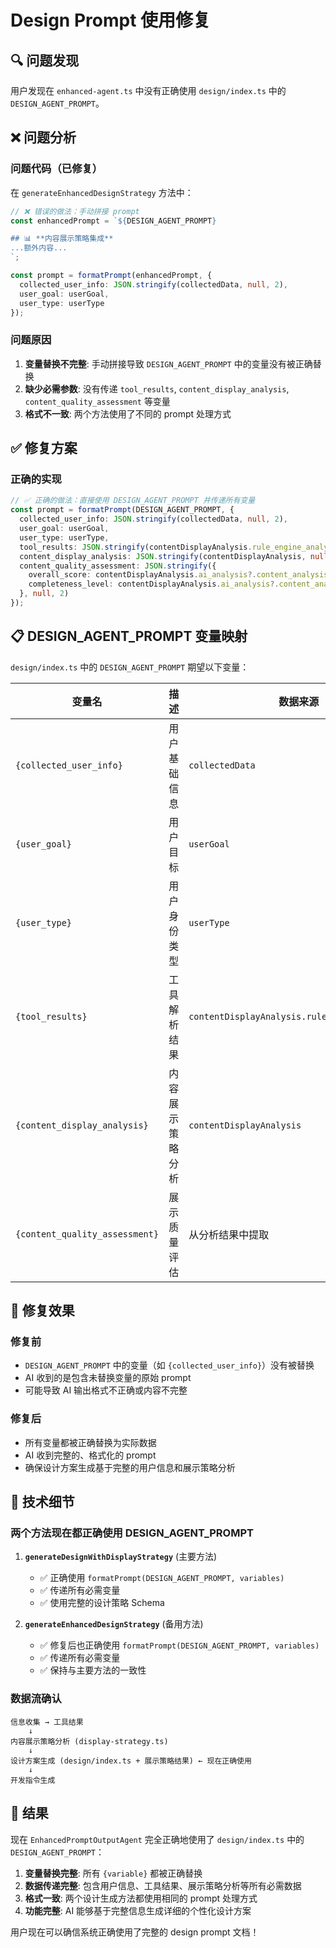 # Design Prompt 使用修复

## 🔍 问题发现

用户发现在 `enhanced-agent.ts` 中没有正确使用 `design/index.ts` 中的 `DESIGN_AGENT_PROMPT`。

## ❌ 问题分析

### 问题代码（已修复）
在 `generateEnhancedDesignStrategy` 方法中：

```typescript
// ❌ 错误的做法：手动拼接 prompt
const enhancedPrompt = `${DESIGN_AGENT_PROMPT}

## 📊 **内容展示策略集成**
...额外内容...
`;

const prompt = formatPrompt(enhancedPrompt, {
  collected_user_info: JSON.stringify(collectedData, null, 2),
  user_goal: userGoal,
  user_type: userType
});
```

### 问题原因
1. **变量替换不完整**: 手动拼接导致 `DESIGN_AGENT_PROMPT` 中的变量没有被正确替换
2. **缺少必需参数**: 没有传递 `tool_results`, `content_display_analysis`, `content_quality_assessment` 等变量
3. **格式不一致**: 两个方法使用了不同的 prompt 处理方式

## ✅ 修复方案

### 正确的实现
```typescript
// ✅ 正确的做法：直接使用 DESIGN_AGENT_PROMPT 并传递所有变量
const prompt = formatPrompt(DESIGN_AGENT_PROMPT, {
  collected_user_info: JSON.stringify(collectedData, null, 2),
  user_goal: userGoal,
  user_type: userType,
  tool_results: JSON.stringify(contentDisplayAnalysis.rule_engine_analyses || [], null, 2),
  content_display_analysis: JSON.stringify(contentDisplayAnalysis, null, 2),
  content_quality_assessment: JSON.stringify({
    overall_score: contentDisplayAnalysis.ai_analysis?.content_analysis?.content_quality_score || 7,
    completeness_level: contentDisplayAnalysis.ai_analysis?.content_analysis?.completeness_level || 'medium'
  }, null, 2)
});
```

## 📋 DESIGN_AGENT_PROMPT 变量映射

`design/index.ts` 中的 `DESIGN_AGENT_PROMPT` 期望以下变量：

| 变量名 | 描述 | 数据来源 |
|--------|------|----------|
| `{collected_user_info}` | 用户基础信息 | `collectedData` |
| `{user_goal}` | 用户目标 | `userGoal` |
| `{user_type}` | 用户身份类型 | `userType` |
| `{tool_results}` | 工具解析结果 | `contentDisplayAnalysis.rule_engine_analyses` |
| `{content_display_analysis}` | 内容展示策略分析 | `contentDisplayAnalysis` |
| `{content_quality_assessment}` | 展示质量评估 | 从分析结果中提取 |

## 🎯 修复效果

### 修复前
- `DESIGN_AGENT_PROMPT` 中的变量（如 `{collected_user_info}`）没有被替换
- AI 收到的是包含未替换变量的原始 prompt
- 可能导致 AI 输出格式不正确或内容不完整

### 修复后
- 所有变量都被正确替换为实际数据
- AI 收到完整的、格式化的 prompt
- 确保设计方案生成基于完整的用户信息和展示策略分析

## 🔧 技术细节

### 两个方法现在都正确使用 DESIGN_AGENT_PROMPT

1. **`generateDesignWithDisplayStrategy`** (主要方法)
   - ✅ 正确使用 `formatPrompt(DESIGN_AGENT_PROMPT, variables)`
   - ✅ 传递所有必需变量
   - ✅ 使用完整的设计策略 Schema

2. **`generateEnhancedDesignStrategy`** (备用方法)
   - ✅ 修复后也正确使用 `formatPrompt(DESIGN_AGENT_PROMPT, variables)`
   - ✅ 传递所有必需变量
   - ✅ 保持与主要方法的一致性

### 数据流确认
```
信息收集 → 工具结果
    ↓
内容展示策略分析 (display-strategy.ts)
    ↓
设计方案生成 (design/index.ts + 展示策略结果) ← 现在正确使用
    ↓
开发指令生成
```

## 🎉 结果

现在 `EnhancedPromptOutputAgent` 完全正确地使用了 `design/index.ts` 中的 `DESIGN_AGENT_PROMPT`：

1. **变量替换完整**: 所有 `{variable}` 都被正确替换
2. **数据传递完整**: 包含用户信息、工具结果、展示策略分析等所有必需数据
3. **格式一致**: 两个设计生成方法都使用相同的 prompt 处理方式
4. **功能完整**: AI 能够基于完整信息生成详细的个性化设计方案

用户现在可以确信系统正确使用了完整的 design prompt 文档！


